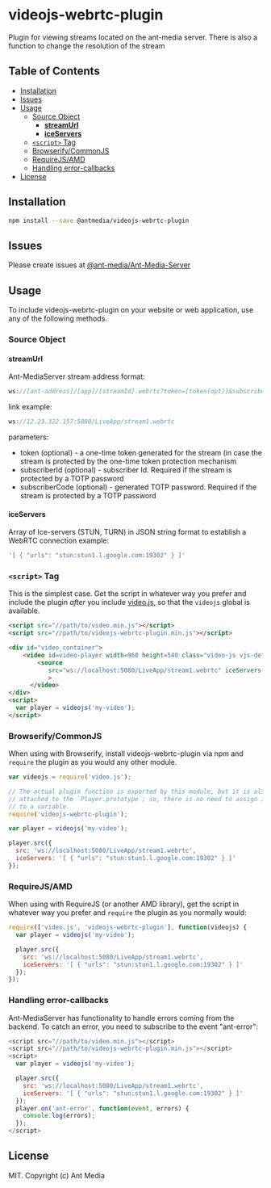 # videojs-webrtc-plugin

Plugin for viewing streams located on the ant-media server. There is also a function to change the resolution of the stream

## Table of Contents

<!-- START doctoc generated TOC please keep comment here to allow auto update -->
<!-- DON'T EDIT THIS SECTION, INSTEAD RE-RUN doctoc TO UPDATE -->


- [Installation](#installation)
- [Issues](#issues)
- [Usage](#usage)
  - [Source Object](#source-object)
    - [**streamUrl**](#streamurl)
    - [**iceServers**](#iceservers)
  - [`<script>` Tag](#script-tag)
  - [Browserify/CommonJS](#browserifycommonjs)
  - [RequireJS/AMD](#requirejsamd)
  - [Handling error-callbacks](#handling-error-callbacks)
- [License](#license)

<!-- END doctoc generated TOC please keep comment here to allow auto update -->
## Installation

```sh
npm install --save @antmedia/videojs-webrtc-plugin
```

## Issues
Please create issues at [@ant-media/Ant-Media-Server](https://github.com/ant-media/Ant-Media-Server/issues)

## Usage

To include videojs-webrtc-plugin on your website or web application, use any of the following methods.

### Source Object

#### **streamUrl** 
Ant-MediaServer stream address format:
```js
ws://[ant-address]/[app]/[streamId].webrtc?token=[token(opt)]&subscriberId=[subscriberId(opt)]&subscriberCode=[TOTP-code(opt)]
```
link example:
```js
ws://12.23.322.157:5080/LiveApp/stream1.webrtc
```
parameters:
- token (optional) - a one-time token generated for the stream (in case the stream is protected by the one-time token protection mechanism
- subscriberId (optional) - subscriber Id. Required if the stream is protected by a TOTP password
- subscriberCode (optional) - generated TOTP password. Required if the stream is protected by a TOTP password

#### **iceServers** 
Array of Ice-servers (STUN, TURN) in JSON string format to establish a WebRTC connection
example:
```js
'[ { "urls": "stun:stun1.l.google.com:19302" } ]'
```
### `<script>` Tag

This is the simplest case. Get the script in whatever way you prefer and include the plugin _after_ you include [video.js][videojs], so that the `videojs` global is available.

```html
<script src="//path/to/video.min.js"></script>
<script src="//path/to/videojs-webrtc-plugin.min.js"></script>

<div id="video_container">
    <video id=video-player width=960 height=540 class="video-js vjs-default-skin" controls>
        <source
           src="ws://localhost:5080/LiveApp/stream1.webrtc" iceServers = '[ { "urls": "stun:stun1.l.google.com:19302" } ]'
           >
      </video>
</div>
<script>
  var player = videojs('my-video');
</script>
```

### Browserify/CommonJS

When using with Browserify, install videojs-webrtc-plugin via npm and `require` the plugin as you would any other module.

```js
var videojs = require('video.js');

// The actual plugin function is exported by this module, but it is also
// attached to the `Player.prototype`; so, there is no need to assign it
// to a variable.
require('videojs-webrtc-plugin');

var player = videojs('my-video');

player.src({
  src: 'ws://localhost:5080/LiveApp/stream1.webrtc',
  iceServers: '[ { "urls": "stun:stun1.l.google.com:19302" } ]'
});
```

### RequireJS/AMD

When using with RequireJS (or another AMD library), get the script in whatever way you prefer and `require` the plugin as you normally would:

```js
require(['video.js', 'videojs-webrtc-plugin'], function(videojs) {
  var player = videojs('my-video');

  player.src({
    src: 'ws://localhost:5080/LiveApp/stream1.webrtc',
    iceServers: '[ { "urls": "stun:stun1.l.google.com:19302" } ]'
  });
});
```

### Handling error-callbacks 

Ant-MediaServer has functionality to handle errors coming from the backend.
To catch an error, you need to subscribe to the event "ant-error":

```js
<script src="//path/to/video.min.js"></script>
<script src="//path/to/videojs-webrtc-plugin.min.js"></script>
<script>
  var player = videojs('my-video');

  player.src({
    src: 'ws://localhost:5080/LiveApp/stream1.webrtc',
    iceServers: '[ { "urls": "stun:stun1.l.google.com:19302" } ]'
  });
  player.on('ant-error', function(event, errors) {
    console.log(errors);
  });
</script>
```
## License

MIT. Copyright (c) Ant Media


[videojs]: http://videojs.com/
